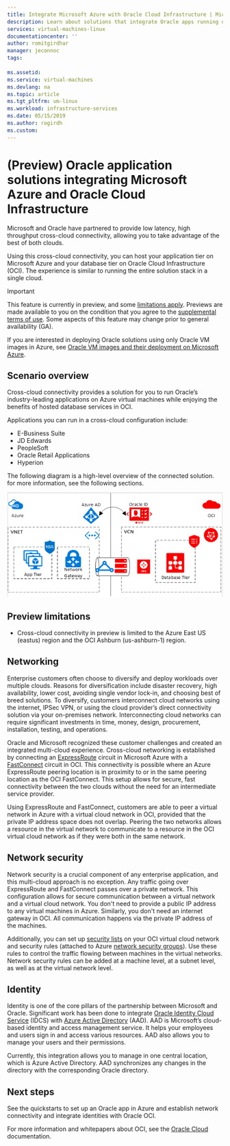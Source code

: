 ```yaml
---
title: Integrate Microsoft Azure with Oracle Cloud Infrastructure | Microsoft Docs
description: Learn about solutions that integrate Oracle apps running on Microsoft Azure with databases in Oracle Cloud Infrastructure (OCI).
services: virtual-machines-linux
documentationcenter: ''
author: romitgirdhar
manager: jeconnoc
tags: 

ms.assetid: 
ms.service: virtual-machines
ms.devlang: na
ms.topic: article
ms.tgt_pltfrm: vm-linux
ms.workload: infrastructure-services
ms.date: 05/15/2019
ms.author: rogirdh
ms.custom: 
---
```

# (Preview) Oracle application solutions integrating Microsoft Azure and Oracle Cloud Infrastructure

Microsoft and Oracle have partnered to provide low latency, high throughput cross-cloud connectivity, allowing you to take advantage of the best of both clouds. 

Using this cross-cloud connectivity, you can host your application tier on Microsoft Azure and your database tier on Oracle Cloud Infrastructure (OCI). The experience is similar to running the entire solution stack in a single cloud.

> [!IMPORTANT]
> This feature is currently in preview, and some [limitations apply](#preview-limitations). Previews are made available to you on the condition that you agree to the [supplemental terms of use](https://azure.microsoft.com/support/legal/preview-supplemental-terms/). Some aspects of this feature may change prior to general availability (GA).

If you are interested in deploying Oracle solutions using only Oracle VM images in Azure, see [Oracle VM images and their deployment on Microsoft Azure](oracle-vm-solutions.md).

## Scenario overview

Cross-cloud connectivity provides a solution for you to run Oracle’s industry-leading applications on Azure virtual machines while enjoying the benefits of hosted database services in OCI. 

Applications you can run in a cross-cloud configuration include:

* E-Business Suite
* JD Edwards
* PeopleSoft
* Oracle Retail Applications
* Hyperion

The following diagram is a high-level overview of the connected solution. for more information, see the following sections.

![Azure OCI solution overview](media/oracle-oci-overview/crosscloud.png)

## Preview limitations

* Cross-cloud connectivity in preview is limited to the Azure East US (eastus) region and the OCI Ashburn (us-ashburn-1) region.

## Networking

Enterprise customers often choose to diversify and deploy workloads over multiple clouds. Reasons for diversification include disaster recovery, high availability, lower cost, avoiding single vendor lock-in, and choosing best of breed solutions. To diversify, customers interconnect cloud networks using the internet, IPSec VPN, or using the cloud provider’s direct connectivity solution via your on-premises network. Interconnecting cloud networks can require significant investments in time, money, design, procurement, installation, testing, and operations. 

Oracle and Microsoft recognized these customer challenges and created an integrated multi-cloud experience. Cross-cloud networking is established by connecting an [ExpressRoute](../../../expressroute/expressroute-introduction.md) circuit in Microsoft Azure with a [FastConnect](https://docs.cloud.oracle.com/iaas/Content/Network/Concepts/fastconnectoverview.htm) circuit in OCI. This connectivity is possible where an Azure ExpressRoute peering location is in proximity to or in the same peering location as the OCI FastConnect. This setup allows for secure, fast connectivity between the two clouds without the need for an intermediate service provider.

Using ExpressRoute and FastConnect, customers are able to peer a virtual network in Azure with a virtual cloud network in OCI, provided that the private IP address space does not overlap. Peering the two networks allows a resource in the virtual network to communicate to a resource in the OCI virtual cloud network as if they were both in the same network.

## Network security

Network security is a crucial component of any enterprise application, and this multi-cloud approach is no exception. Any traffic going over ExpressRoute and FastConnect passes over a private network. This configuration allows for secure communication between a virtual network and a virtual cloud network. You don't need to provide a public IP address to any virtual machines in Azure. Similarly, you don't need an internet gateway in OCI. All communication happens via the private IP address of the machines.

Additionally, you can set up [security lists](https://docs.cloud.oracle.com/iaas/Content/Network/Concepts/securitylists.htm) on your OCI virtual cloud network and  security rules (attached to Azure [network security groups](../../../virtual-network/security-overview.md)). Use these rules to control the traffic flowing between machines in the virtual networks. Network security rules can be added at a machine level, at a subnet level, as well as at the virtual network level.
 
## Identity

Identity is one of the core pillars of the partnership between Microsoft and Oracle. Significant work has been done to integrate [Oracle Identity Cloud Service](https://docs.oracle.com/en/cloud/paas/identity-cloud/index.html) (IDCS) with [Azure Active Directory](../../../active-directory/index.md) (AAD).
AAD is Microsoft’s cloud-based identity and access management service. It helps your employees and users sign in and access various resources. AAD also allows you to manage your users and their permissions.

Currently, this integration allows you to manage in one central location, which is Azure Active Directory. AAD synchronizes any changes in the directory with the corresponding Oracle directory.

## Next steps

See the quickstarts to set up an Oracle app in Azure and establish network connectivity and integrate identities with Oracle OCI.

For more information and whitepapers about OCI, see the [Oracle Cloud](https://docs.cloud.oracle.com/iaas/Content/home.htm) documentation.
